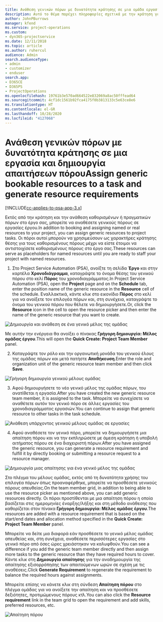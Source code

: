 ```yaml
---
title: Ανάθεση γενικών πόρων με δυνατότητα κράτησης σε μια ομάδα εργασιών και έργου
description: Αυτό το θέμα παρέχει πληροφορίες σχετικά με την κράτηση γενικών πόρων σε εργασίες και ομάδες έργου.
author: JohnPBurrows
manager: kfend
ms.service: project-operations
ms.custom:
- dyn365-projectservice
ms.date: 12/11/2018
ms.topic: article
ms.author: ruhercul
audience: Admin
search.audienceType:
- admin
- customizer
- enduser
search.app:
- D365CE
- D365PS
- ProjectOperations
ms.openlocfilehash: 19761b3e570ad664522e832069a8ac50fffead64
ms.sourcegitcommit: 4cf1dc1561b92fca4175f0b3813133c5e63ce8e6
ms.translationtype: HT
ms.contentlocale: el-GR
ms.lasthandoff: 10/28/2020
ms.locfileid: "4127068"
---
```

# <a name="assign-generic-bookable-resources-to-a-task-and-generate-resource-requirements"></a><span data-ttu-id="675d1-103">Ανάθεση γενικών πόρων με δυνατότητα κράτησης σε μια εργασία και δημιουργία απαιτήσεων πόρου</span><span class="sxs-lookup"><span data-stu-id="675d1-103">Assign generic bookable resources to a task and generate resource requirements</span></span> 

[!INCLUDE[cc-applies-to-psa-app-3.x](../includes/cc-applies-to-psa-app-3x.md)]

<span data-ttu-id="675d1-104">Εκτός από την κράτηση και την ανάθεση καθορισμένων ή πραγματικών πόρων στο έργο σας, μπορείτε να αναθέσετε γενικούς πόρους σε εργασίες έργου.</span><span class="sxs-lookup"><span data-stu-id="675d1-104">In addition to booking and assigning named or real resources to your project, you can assign generic resources to project tasks.</span></span> <span data-ttu-id="675d1-105">Οι πόροι αυτοί μπορούν να χρησιμεύσουν ως χαρακτήρες κράτησης θέσης για τους καθορισμένους πόρους μέχρι να είστε έτοιμοι να αντιστοιχίσετε καθορισμένους πόρους στο έργο σας.</span><span class="sxs-lookup"><span data-stu-id="675d1-105">These resources can serve as placeholders for named resources until you are ready to staff your project with named resources.</span></span> 

1. <span data-ttu-id="675d1-106">Στο Project Service Automation (PSA), ανοίξτε τη σελίδα **Έργο** και στην καρτέλα **Χρονοδιάγραμμα**, καταγράψτε το όνομα θέσης του γενικού πόρου στο κελί **Πόρος** του χρονοδιαγράμματος.</span><span class="sxs-lookup"><span data-stu-id="675d1-106">In Project Service Automation (PSA), open the **Project** page and on the **Schedule** tab, enter the position name of the generic resource in the **Resource** cell of the schedule.</span></span> <span data-ttu-id="675d1-107">Εναλλακτικά, κάντε κλικ στο εικονίδιο **Πόρος** στο κελί για να ανοίξετε τον επιλογέα πόρων και, στη συνέχεια, καταγράψτε το όνομα του γενικού πόρου που θέλετε να δημιουργήσετε.</span><span class="sxs-lookup"><span data-stu-id="675d1-107">Or, click the **Resource** icon in the cell to open the resource picker and then enter the name of the generic resource that you want to create.</span></span>

![Δημιουργία και ανάθεση σε ένα γενικό μέλος της ομάδας](media/RM-how-to-9.png)

<span data-ttu-id="675d1-109">Με αυτήν την ενέργεια θα ανοίξει ο πίνακας **Γρήγορη δημιουργία: Μέλος ομάδας έργου**.</span><span class="sxs-lookup"><span data-stu-id="675d1-109">This will open the **Quick Create: Project Team Member** panel.</span></span> 

2. <span data-ttu-id="675d1-110">Καταγράψτε τον ρόλο και την οργανωτική μονάδα του γενικού έλους της ομάδας πόρων και μετά πατήστε **Αποθήκευση**.</span><span class="sxs-lookup"><span data-stu-id="675d1-110">Enter the role and organization unit of the generic resource team member and then click **Save**.</span></span>

![Γρήγορη δημιουργία γενικού μέλους ομάδας](media/RM-how-to-10.png)

3. <span data-ttu-id="675d1-112">Αφού δημιουργήσετε το νέο γενικό μέλος της ομάδας πόρων, του ανατίθεται η εργασία.</span><span class="sxs-lookup"><span data-stu-id="675d1-112">After you have created the new generic resource team member, it is assigned to the task.</span></span> <span data-ttu-id="675d1-113">Μπορείτε να συνεχίσετε να αναθέτετε αυτόν τον γενικό πόρο σε άλλες εργασίες του χρονοδιαγράμματος εργασιών.</span><span class="sxs-lookup"><span data-stu-id="675d1-113">You can continue to assign that generic resource to other tasks in the task schedule.</span></span>

![Ανάθεση υπάρχοντος γενικού μέλους ομάδας σε εργασίες](media/RM-how-to-11.png)

4. <span data-ttu-id="675d1-115">Αφού αναθέσετε τον γενικό πόρο, μπορείτε να δημιουργήσετε μια απαίτηση πόρου και να την εκπληρώσετε με άμεση κράτηση ή υποβολή αιτήματος πόρου σε ένα διαχειριστή πόρων.</span><span class="sxs-lookup"><span data-stu-id="675d1-115">After you have assigned the generic resource, you can generate a resource requirement and fulfill it by directly booking or submitting a resource request to a resource manager.</span></span>

![Δημιουργία μιας απαίτησης για ένα γενικό μέλος της ομάδας](media/RM-how-to-12.png)

<span data-ttu-id="675d1-117">Στο πλέγμα του μέλους ομάδας, εκτός από τη δυνατότητα χρήσης του επιλογέα πόρων όπως προαναφέρθηκε, μπορείτε να προσθέσετε γενικούς πόρους απευθείας.</span><span class="sxs-lookup"><span data-stu-id="675d1-117">On the team member grid, in addition to being able to use the resource picker as mentioned above, you can add generic resources directly.</span></span> <span data-ttu-id="675d1-118">Οι πόροι προστίθενται με μια απαίτηση πόρου η οποία βασίζεται στις ημερομηνίες έναρξης/λήξης και στη μέθοδο ανάθεσης που καθορίζεται στον πίνακα **Γρήγορη δημιουργία: Μέλος ομάδας έργου**.</span><span class="sxs-lookup"><span data-stu-id="675d1-118">The resources are added with a resource requirement that is based on the start/end dates and allocation method specified in the **Quick Create: Project Team Member** panel.</span></span>

<span data-ttu-id="675d1-119">Μπορείτε να δείτε μια διαφορά εάν προσθέσετε το γενικό μέλος ομάδας απευθείας και, στη συνέχεια, αναθέσετε περισσότερες εργασίες στο γενικό πόρο από όσες ώρες χρειάστηκαν να καλυφθούν.</span><span class="sxs-lookup"><span data-stu-id="675d1-119">You can see a difference if you add the generic team member directly and then assign more tasks to the generic resource than they have required hours to cover.</span></span> <span data-ttu-id="675d1-120">Κάντε κλικ στη **Δημιουργία απαίτησης** για την αναδημιουργία της απαίτησης εξισορρόπησης των απαιτούμενων ωρών σε σχέση με τις αναθέσεις.</span><span class="sxs-lookup"><span data-stu-id="675d1-120">Click **Generate Requirement** to regenerate the requirement to balance the required hours against assignments.</span></span>

<span data-ttu-id="675d1-121">Μπορείτε επίσης να κάνετε κλικ στη σύνδεση **Απαίτηση πόρου** στο πλέγμα ομάδας για να ανοίξετε την απαίτηση και να προσθέσετε δεξιότητες, προτιμώμενους πόρους κτλ.</span><span class="sxs-lookup"><span data-stu-id="675d1-121">You can also click the **Resource requirement** link in the team grid to open the requirement and add skills, preferred resources, etc.</span></span>

![Απαίτηση πόρου](media/RM-how-to-13.png)

